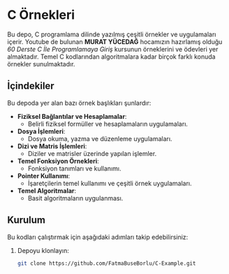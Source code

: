 # C Örnekleri

Bu depo, C programlama dilinde yazılmış çeşitli örnekler ve uygulamaları içerir.  Youtube de bulunan **MURAT YÜCEDAĞ** hocamızın hazırlamış olduğu *60 Derste C İle Programlamaya Giriş* kursunun örneklerini ve ödevleri yer almaktadır. Temel C kodlarından algoritmalara kadar birçok farklı konuda örnekler sunulmaktadır.

## İçindekiler
Bu depoda yer alan bazı örnek başlıkları şunlardır:
- **Fiziksel Bağlantılar ve Hesaplamalar**:
  - Belirli fiziksel formüller ve hesaplamaların uygulamaları.
- **Dosya İşlemleri**:
  - Dosya okuma, yazma ve düzenleme uygulamaları.
- **Dizi ve Matris İşlemleri**:
  - Diziler ve matrisler üzerinde yapılan işlemler.
- **Temel Fonksiyon Örnekleri**:
  - Fonksiyon tanımları ve kullanımı.
- **Pointer Kullanımı**:
  - İşaretçilerin temel kullanımı ve çeşitli örnek uygulamaları.
- **Temel Algoritmalar**:
  - Basit algoritmaların uygulanması.

## Kurulum
Bu kodları çalıştırmak için aşağıdaki adımları takip edebilirsiniz:

1. Depoyu klonlayın:
   ```bash
   git clone https://github.com/FatmaBuseBorlu/C-Example.git

